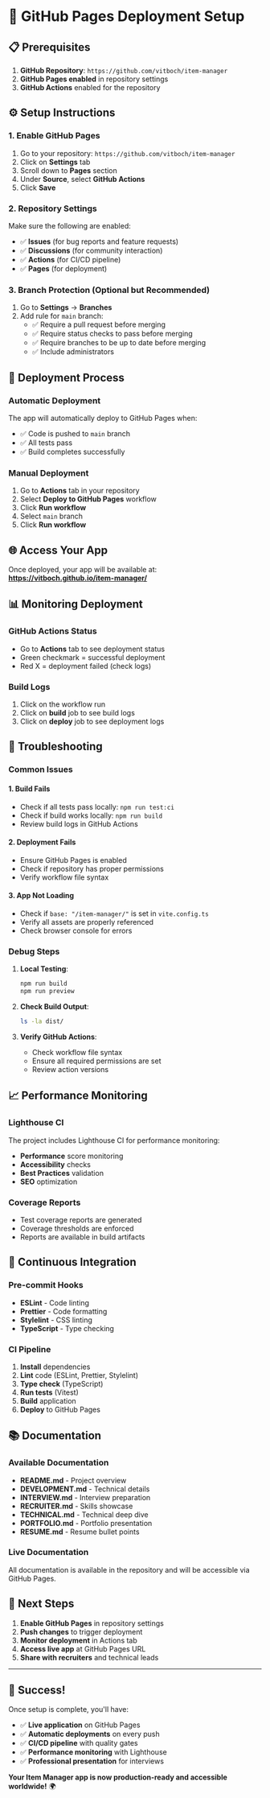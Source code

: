 # 🚀 GitHub Pages Deployment Setup

## 📋 Prerequisites

1. **GitHub Repository**: `https://github.com/vitboch/item-manager`
2. **GitHub Pages enabled** in repository settings
3. **GitHub Actions** enabled for the repository

## ⚙️ Setup Instructions

### 1. Enable GitHub Pages

1. Go to your repository: `https://github.com/vitboch/item-manager`
2. Click on **Settings** tab
3. Scroll down to **Pages** section
4. Under **Source**, select **GitHub Actions**
5. Click **Save**

### 2. Repository Settings

Make sure the following are enabled:

- ✅ **Issues** (for bug reports and feature requests)
- ✅ **Discussions** (for community interaction)
- ✅ **Actions** (for CI/CD pipeline)
- ✅ **Pages** (for deployment)

### 3. Branch Protection (Optional but Recommended)

1. Go to **Settings** → **Branches**
2. Add rule for `main` branch:
   - ✅ Require a pull request before merging
   - ✅ Require status checks to pass before merging
   - ✅ Require branches to be up to date before merging
   - ✅ Include administrators

## 🚀 Deployment Process

### Automatic Deployment

The app will automatically deploy to GitHub Pages when:

- ✅ Code is pushed to `main` branch
- ✅ All tests pass
- ✅ Build completes successfully

### Manual Deployment

1. Go to **Actions** tab in your repository
2. Select **Deploy to GitHub Pages** workflow
3. Click **Run workflow**
4. Select `main` branch
5. Click **Run workflow**

## 🌐 Access Your App

Once deployed, your app will be available at:
**https://vitboch.github.io/item-manager/**

## 📊 Monitoring Deployment

### GitHub Actions Status

- Go to **Actions** tab to see deployment status
- Green checkmark = successful deployment
- Red X = deployment failed (check logs)

### Build Logs

1. Click on the workflow run
2. Click on **build** job to see build logs
3. Click on **deploy** job to see deployment logs

## 🔧 Troubleshooting

### Common Issues

#### 1. Build Fails

- Check if all tests pass locally: `npm run test:ci`
- Check if build works locally: `npm run build`
- Review build logs in GitHub Actions

#### 2. Deployment Fails

- Ensure GitHub Pages is enabled
- Check if repository has proper permissions
- Verify workflow file syntax

#### 3. App Not Loading

- Check if `base: "/item-manager/"` is set in `vite.config.ts`
- Verify all assets are properly referenced
- Check browser console for errors

### Debug Steps

1. **Local Testing**:

   ```bash
   npm run build
   npm run preview
   ```

2. **Check Build Output**:

   ```bash
   ls -la dist/
   ```

3. **Verify GitHub Actions**:
   - Check workflow file syntax
   - Ensure all required permissions are set
   - Review action versions

## 📈 Performance Monitoring

### Lighthouse CI

The project includes Lighthouse CI for performance monitoring:

- **Performance** score monitoring
- **Accessibility** checks
- **Best Practices** validation
- **SEO** optimization

### Coverage Reports

- Test coverage reports are generated
- Coverage thresholds are enforced
- Reports are available in build artifacts

## 🔄 Continuous Integration

### Pre-commit Hooks

- **ESLint** - Code linting
- **Prettier** - Code formatting
- **Stylelint** - CSS linting
- **TypeScript** - Type checking

### CI Pipeline

1. **Install** dependencies
2. **Lint** code (ESLint, Prettier, Stylelint)
3. **Type check** (TypeScript)
4. **Run tests** (Vitest)
5. **Build** application
6. **Deploy** to GitHub Pages

## 📚 Documentation

### Available Documentation

- **README.md** - Project overview
- **DEVELOPMENT.md** - Technical details
- **INTERVIEW.md** - Interview preparation
- **RECRUITER.md** - Skills showcase
- **TECHNICAL.md** - Technical deep dive
- **PORTFOLIO.md** - Portfolio presentation
- **RESUME.md** - Resume bullet points

### Live Documentation

All documentation is available in the repository and will be accessible via GitHub Pages.

## 🎯 Next Steps

1. **Enable GitHub Pages** in repository settings
2. **Push changes** to trigger deployment
3. **Monitor deployment** in Actions tab
4. **Access live app** at GitHub Pages URL
5. **Share with recruiters** and technical leads

---

## 🎉 Success!

Once setup is complete, you'll have:

- ✅ **Live application** on GitHub Pages
- ✅ **Automatic deployments** on every push
- ✅ **CI/CD pipeline** with quality gates
- ✅ **Performance monitoring** with Lighthouse
- ✅ **Professional presentation** for interviews

**Your Item Manager app is now production-ready and accessible worldwide!** 🌍
